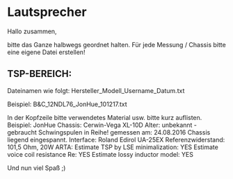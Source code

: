 # Lautsprecher

Hallo zusammen,

bitte das Ganze halbwegs geordnet halten.
Für jede Messung / Chassis bitte eine eigene Datei erstellen!


TSP-BEREICH:
---------------

Dateinamen wie folgt:
Hersteller_Modell_Username_Datum.txt

Beispiel:
B&C_12NDL76_JonHue_101217.txt


In der Kopfzeile bitte verwendetes Material usw. bitte kurz auflisten.
Beispiel:
JonHue
Chassis: Cerwin-Vega XL-10D
Alter: unbekannt - gebraucht
Schwingspulen in Reihe!
gemessen am: 
24.08.2016
Chassis liegend eingespannt.
Interface: Roland Edirol UA-25EX
Referenzwiderstand: 101,5 Ohm, 20W
ARTA:
Estimate TSP by LSE minimalization: YES
Estimate voice coil resistance Re: YES
Estimate lossy inductor model: YES



Und nun viel Spaß ;)
